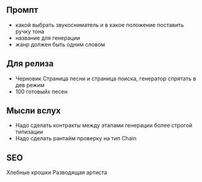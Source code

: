 ## Промпт

- какой выбрать звукосниматель и в какое положение поставить ручку тона
- название для генерации
- жанр должен быть одним словом

## Для релиза

- Черновик Страница песни и страница поиска, генератор спрятать в дев режим
- 100 готовыйх песен

## Мысли вслух

- Надо сделать контракты между этапами генерации более строгой типизации
- Надо сделать рантайм проверку на тип Chain

## SEO

Хлебные крошки
Разводящая артиста
